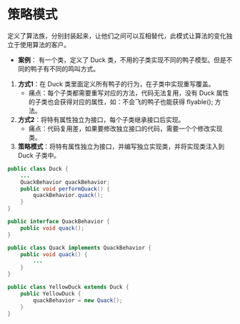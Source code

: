 # 策略模式
定义了算法族，分别封装起来，让他们之间可以互相替代，此模式让算法的变化独立于使用算法的客户。
- **案例**：
有一个类，定义了 Duck 类，不用的子类实现不同的鸭子模型。但是不同的鸭子有不同的鸣叫方式。
1. **方式1**：在 Duck 类里面定义所有鸭子的行为，在子类中实现重写覆盖。
	- 痛点：每个子类都需要重写对应的方法，代码无法复用，没有 Duck 属性的子类也会获得对应的属性，如：不会飞的鸭子也能获得 flyable(); 方法。
2. **方式2**：将特有属性独立为接口，每个子类继承接口后实现。
	- 痛点：代码复用差，如果要修改独立接口的代码，需要一个个修改实现类。
3. **策略模式**：将特有属性独立为接口，并编写独立实现类，并将实现类注入到 Duck 子类中。
```java
public class Duck {
	...
	QuackBehavior quackBehavior;
	public void performQuack() {
		quackBehavior.quack();
	}
}

public interface QuackBehavior {
	public void quack();
}

public class Quack implements QuackBehavior {
	public void quack() {
		...
	}
}

public class YellowDuck extends Duck {
	public YellowDuck {
		quackBehavior = new Quack();
	}
}
```
